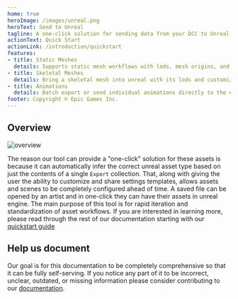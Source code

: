 ```yaml
---
home: true
heroImage: /images/unreal.png
heroText: Send to Unreal
tagline: A one-click solution for sending data from your DCC to Unreal Engine.
actionText: Quick Start
actionLink: /introduction/quickstart
features:
- title: Static Meshes
  details: Supports static mesh workflows with lods, mesh origins, and batched exports.
- title: Skeletal Meshes
  details: Bring a skeletal mesh into unreal with its lods and customized lod build settings.
- title: Animations
  details: Batch export or send individual animations directly to the editor.
footer: Copyright © Epic Games Inc.
---
```

## Overview

<img :src="$withBase('/images/overview.svg')" alt="overview">


The reason our tool can provide a "one-click" solution for these assets is because it can automatically infer the correct unreal asset type based on just the contents of a single `Export`
collection. That, along with giving the user the ability to customize and share settings templates, allows assets and scenes to be completely configured ahead of time.
A saved file can be opened by an artist and in one-click they can have their assets in unreal engine. The main purpose of this tool
is for rapid iteration and standardization of asset workflows. If you are interested in learning more, please read through the rest of our documentation
starting with our [quickstart guide](/introduction/quickstart)

## Help us document
Our goal is for this documentation to be completely comprehensive so that it can be fully self-serving. If you notice any part of it to be incorrect, unclear, outdated, or missing
information please consider contributing to our [documentation](/contributing/documentation).
